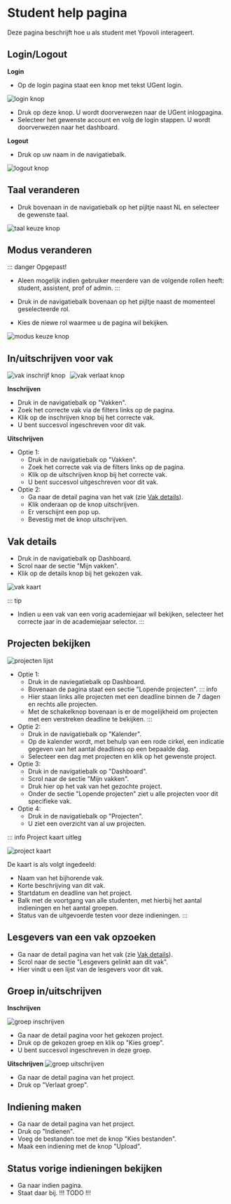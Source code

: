 # Student help pagina

Deze pagina beschrijft hoe u als student met Ypovoli interageert.


## Login/Logout

**Login**

- Op de login pagina staat een knop met tekst UGent login.

![login knop](../assets/login-button.png)
- Druk op deze knop. U wordt doorverwezen naar de UGent inlogpagina.
- Selecteer het gewenste account en volg de login stappen. U wordt doorverwezen naar het dashboard.

**Logout**

- Druk op uw naam in de navigatiebalk.

![logout knop](../assets/nl/logout-button.png)

## Taal veranderen

- Druk bovenaan in de navigatiebalk op het pijltje naast NL en selecteer de gewenste taal.

![taal keuze knop](../assets/nl/lang-change.png)

## Modus veranderen

::: danger Opgepast!
- Aleen mogelijk indien gebruiker meerdere van de volgende rollen heeft: student, assistent, prof of admin.
:::

- Druk in de navigatiebalk bovenaan op het pijltje naast de momenteel geselecteerde rol.
- Kies de niewe rol waarmee u de pagina wil bekijken.

![modus keuze knop](../assets/modus-change.png)

## In/uitschrijven voor vak

<div style="display: flex; align-items: center;">
    <img src="../assets/nl/join-course.png" alt="vak inschrijf knop" style="width: auto; height: auto; margin-right: 10px;">
    <img src="../assets/nl/leave-course.png" alt="vak verlaat knop" style="width: auto; height: auto;">
</div>

**Inschrijven**

- Druk in de navigatiebalk op "Vakken".
- Zoek het correcte vak via de filters links op de pagina.
- Klik op de inschrijven knop bij het correcte vak.
- U bent succesvol ingeschreven voor dit vak.

**Uitschrijven**
- Optie 1:
  - Druk in de navigatiebalk op "Vakken".
  - Zoek het correcte vak via de filters links op de pagina.
  - Klik op de uitschrijven knop bij het correcte vak.
  - U bent succesvol uitgeschreven voor dit vak. 
- Optie 2:
  - Ga naar de detail pagina van het vak (zie [Vak details](#vak-details)).
  - Klik onderaan op de knop uitschrijven.
  - Er verschijnt een pop up.
  - Bevestig met de knop uitschrijven.

## Vak details
- Druk in de navigatiebalk op Dashboard.
- Scrol naar de sectie "Mijn vakken".
- Klik op de details knop bij het gekozen vak.

![vak kaart](../assets/course-card.png)

::: tip
- Indien u een vak van een vorig academiejaar wil bekijken, selecteer het correcte jaar in de academiejaar selector.
:::

## Projecten bekijken

![projecten lijst](../assets/nl/project-list.png)

- Optie 1:
  - Druk in de naviegatiebalk op Dashboard.
  - Bovenaan de pagina staat een sectie "Lopende projecten".
  ::: info
  - Hier staan links alle projecten met een deadline binnen de 7 dagen en rechts alle projecten.
  - Met de schakelknop bovenaan is er de mogelijkheid om projecten met een verstreken deadline te bekijken.
  :::
- Optie 2:
  - Druk in de navigatiebalk op "Kalender".
  - Op de kalender wordt, met behulp van een rode cirkel, een indicatie gegeven van het aantal deadlines op een bepaalde dag. 
  - Selecteer een dag met projecten en klik op het gewenste project.
- Optie 3:
  - Druk in de navigatiebalk op "Dashboard".
  - Scrol naar de sectie "Mijn vakken".
  - Druk hier op het vak van het gezochte project.
  - Onder de sectie "Lopende projecten" ziet u alle projecten voor dit specifieke vak.
- Optie 4: 
  - Druk in de navigatiebalk op "Projecten".
  - U ziet een overzicht van al uw projecten.

::: info Project kaart uitleg
<!-- TODO maybey ne fotoke en me numerkes aanduide -->
![project kaart](../assets/nl/project-card.png)

De kaart is als volgt ingedeeld:
- Naam van het bijhorende vak.
- Korte beschrijving van dit vak.
- Startdatum en deadline van het project.
- Balk met de voortgang van alle studenten, met hierbij het aantal indieningen en het aantal groepen.
- Status van de uitgevoerde testen voor deze indieningen.
:::

## Lesgevers van een vak opzoeken
- Ga naar de detail pagina van het vak (zie [Vak details](#vak-details)).
- Scrol naar de sectie "Lesgevers gelinkt aan dit vak".
- Hier vindt u een lijst van de lesgevers voor dit vak.

## Groep in/uitschrijven

  **Inschrijven**

  ![groep inschrijven](../assets/nl/group-join.png)
- Ga naar de detail pagina voor het gekozen project.
- Druk op de gekozen groep en klik op "Kies groep".
- U bent succesvol ingeschreven in deze groep.

**Uitschrijven**
  ![groep uitschrijven](../assets/nl/group-leave.png)
- Ga naar de detail pagina van het project.
- Druk op "Verlaat groep".

## Indiening maken
- Ga naar de detail pagina van het project.
- Druk op "Indienen".
- Voeg de bestanden toe met de knop "Kies bestanden".
- Maak een indiening met de knop "Upload".

## Status vorige indieningen bekijken
- Ga naar indien pagina.
- Staat daar bij. !!! TODO !!!
